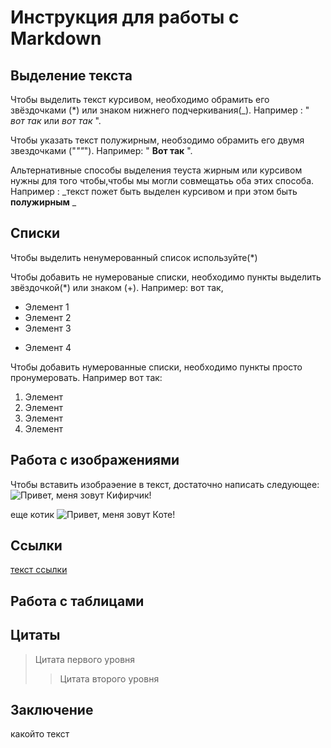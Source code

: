 # Инструкция для работы c Markdown

## Выделение текста 

Чтобы выделить текст курсивом, необходимо обрамить его звёздочками (*) или знаком нижнего подчеркивания(_). Например : " *вот так* или _вот так_ ".

Чтобы указать текст полужирным, необзодимо обрамить его двумя звездочками ("*""*"). Например: " **Вот так** ".

Альтернативные способы выделения теуста жирным или курсивом нужны для того чтобы,чтобы мы могли совмещатьь оба этих способа. Например : _текст пожет быть выделен курсивом и при этом быть **полужирным** _

## Списки

Чтобы выделить ненумерованный список используйте(*)

Чтобы добавить не нумерованые списки, необходимо пункты выделить звёздочкой(*) или знаком (+). Например: вот так, 
* Элемент 1
* Элемент 2
* Элемент 3
+ Элемент 4

Чтобы добавить нумерованные списки, необходимо пункты просто пронумеровать. Например вот так: 
1. Элемент
2. Элемент
3. Элемент
4. Элемент

## Работа с изображениями 

Чтобы вставить изобраэение в текст, достаточно написать следующее: ![Привет, меня зовут Кифирчик!](kifirchik.jpg)

еще котик ![Привет, меня зовут Коте!](kote.jpg)

## Ссылки

[текст ссылки](http.example.com 'всплывающая подсказка')

## Работа с таблицами 

## Цитаты
> Цитата первого уровня
>>Цитата второго уровня

## Заключение

какойто текст
